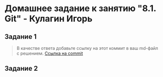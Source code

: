 # Домашнее задание к занятию "8.1. Git" - Кулагин Игорь
## Задание 1
>В качестве ответа добавьте ссылку на этот коммит в ваш md-файл с решением.
[Ссылка на commit](https://github.com/9092/8-01-git/commit/80c4dcb64b329356d3993804aec66eb17ba9bb4f)

## Задание 2